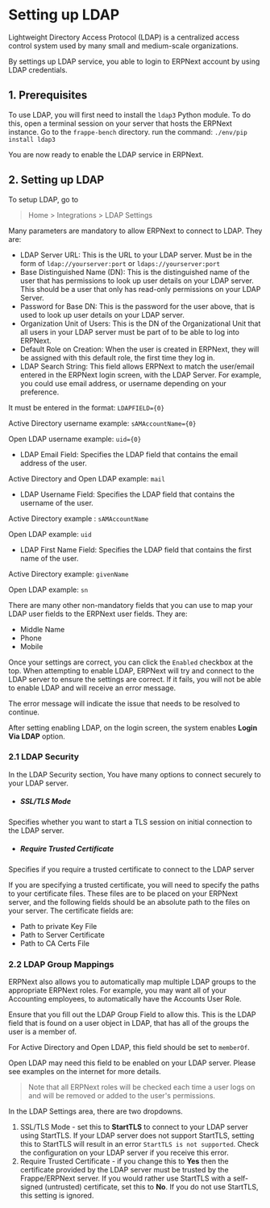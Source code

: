 
# Setting up LDAP



Lightweight Directory Access Protocol (LDAP) is a centralized access control system used by many small and medium-scale organizations.


By settings up LDAP service, you able to login to ERPNext account by using LDAP credentials.


## 1. Prerequisites


To use LDAP, you will first need to install the `ldap3` Python module. To do this, open a terminal session on your server that hosts the ERPNext instance. Go to the `frappe-bench` directory.
run the command: `./env/pip install ldap3`


You are now ready to enable the LDAP service in ERPNext.


## 2. Setting up LDAP


To setup LDAP, go to



> 
> Home > Integrations > LDAP Settings
> 
> 
> 


Many parameters are mandatory to allow ERPNext to connect to LDAP. They are:


* LDAP Server URL: This is the URL to your LDAP server. Must be in the form of `ldap://yourserver:port` or `ldaps://yourserver:port`
* Base Distinguished Name (DN): This is the distinguished name of the user that has permissions to look up user details on your LDAP server. This should be a user that only has read-only permissions on your LDAP Server.
* Password for Base DN: This is the password for the user above, that is used to look up user details on your LDAP server.
* Organization Unit of Users: This is the DN of the Organizational Unit that all users in your LDAP server must be part of to be able to log into ERPNext.
* Default Role on Creation: When the user is created in ERPNext, they will be assigned with this default role, the first time they log in.
* LDAP Search String: This field allows ERPNext to match the user/email entered in the ERPNext login screen, with the LDAP Server. For example, you could use email address, or username depending on your preference.


It must be entered in the format: `LDAPFIELD={0}`


Active Directory username example: `sAMAccountName={0}`


Open LDAP username example: `uid={0}`
* LDAP Email Field: Specifies the LDAP field that contains the email address of the user.


Active Directory and Open LDAP example: `mail`
* LDAP Username Field: Specifies the LDAP field that contains the username of the user.


Active Directory example : `sAMAccountName`


Open LDAP example: `uid`
* LDAP First Name Field: Specifies the LDAP field that contains the first name of the user.


Active Directory example: `givenName`


Open LDAP example: `sn`


There are many other non-mandatory fields that you can use to map your LDAP user fields to the ERPNext user fields. They are:


* Middle Name
* Phone
* Mobile


Once your settings are correct, you can click the `Enabled` checkbox at the top. When attempting to enable LDAP, ERPNext will try and connect to the LDAP server to ensure the settings are correct. If it fails, you will not be able to enable LDAP and will receive an error message.


The error message will indicate the issue that needs to be resolved to continue.


After setting enabling LDAP, on the login screen, the system enables **Login Via LDAP** option.


### 2.1 LDAP Security


In the LDAP Security section, You have many options to connect securely to your LDAP server.


* ##### SSL/TLS Mode


Specifies whether you want to start a TLS session on initial connection to the LDAP server.
* ##### Require Trusted Certificate


Specifies if you require a trusted certificate to connect to the LDAP server


If you are specifying a trusted certificate, you will need to specify the paths to your certificate files. These files are to be placed on your ERPNext server, and the following fields should be an absolute path to the files on your server.
 The certificate fields are:
* Path to private Key File
* Path to Server Certificate
* Path to CA Certs File


### 2.2 LDAP Group Mappings


ERPNext also allows you to automatically map multiple LDAP groups to the appropriate ERPNext roles.
For example, you may want all of your Accounting employees, to automatically have the Accounts User Role.


Ensure that you fill out the LDAP Group Field to allow this. This is the LDAP field that is found on a user object in LDAP, that has all of the groups the user is a member of.


For Active Directory and Open LDAP, this field should be set to `memberOf`.


Open LDAP may need this field to be enabled on your LDAP server. Please see examples on the internet for more details.



> 
> Note that all ERPNext roles will be checked each time a user logs on and will be removed or added to the user's permissions.
> 
> 
> 


In the LDAP Settings area, there are two dropdowns.
1. SSL/TLS Mode - set this to **StartTLS** to connect to your LDAP server using StartTLS. If your LDAP server does not support StartTLS, setting this to StartTLS will result in an error `StartTLS is not supported`. Check the configuration on your LDAP server if you receive this error.
2. Require Trusted Certificate - if you change this to **Yes** then the certificate provided by the LDAP server must be trusted by the Frappe/ERPNext server. If you would rather use StartTLS with a self-signed (untrusted) certificate, set this to **No**. If you do not use StartTLS, this setting is ignored.




